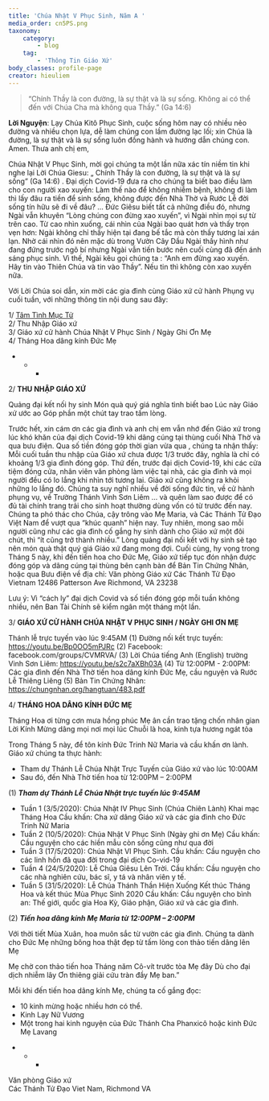 ```yaml
---
title: 'Chúa Nhật V Phục Sinh, Năm A '
media_order: cn5PS.png
taxonomy:
    category:
        - blog
    tag:
        - 'Thông Tin Giáo Xứ'
body_classes: profile-page
creator: hieuliem
---
```


> “Chính Thầy là con đường, là sự thật và là sự sống. Không ai có thể đến với Chúa Cha mà không qua Thầy.” (Ga 14:6)
 
**Lời Nguyện**: 
Lạy Chúa Kitô Phục Sinh, cuộc sống hôm nay có nhiều nẻo đường và nhiều chọn lựa, dễ làm chúng con lầm đường lạc lối; xin Chúa là đường, là sự thật và là sự sống luôn đồng hành và hướng dẫn chúng con. Amen.
Thưa anh chị em,
 
Chúa Nhật V Phục Sinh, mời gọi chúng ta một lần nữa xác tín niềm tin khi nghe lại Lời Chúa Giesu: „ Chính Thầy là con đường, là sự thật và là sự sống” (Ga 14:6) . Đại dịch Covid-19 đưa ra cho chúng ta biết bao điều làm cho con người xao xuyến: Làm thế nào để không nhiễm bệnh, không đi làm thì lấy đâu ra tiền để sinh sống, không được đến Nhà Thờ và Rước Lễ đời sống tín hữu sẽ đi về đâu? ... Đức Giêsu biết tất cả những điều đó, nhưng Ngài vẫn khuyên “Lòng chúng con đừng xao xuyến”, vì Ngài nhìn mọi sự từ trên cao. Từ cao nhìn xuống, cái nhìn của Ngài bao quát hơn và thấy trọn vẹn hơn: Ngài không chỉ thấy hiện tại đang bế tắc mà còn thấy tương lai xán lạn. Nhờ cái nhìn đó nên mặc dù trong Vườn Cây Dầu Ngài thấy hình như đang đứng trước ngõ bí nhưng Ngài vẫn tiến bước nên cuối cùng đã đến ánh sáng phục sinh. Vì thế, Ngài kêu gọi chúng ta : “Anh em đừng xao xuyến. Hãy tin vào Thiên Chúa và tin vào Thầy”. Nếu tin thì không còn xao xuyến nữa.
 
Với Lời Chúa soi dẫn, xin mời các gia đình cùng Giáo xứ cử hành Phụng vụ cuối tuần, với những thông tin nội dung sau đây: 
 
1/ [Tâm Tình Mục Tử](https://chungnhan.org/news/tam-tinh-muc-tu)<br>
2/ Thu Nhập Giáo xứ<br>
3/ Giáo xứ cử hành Chúa Nhật V Phục Sinh / Ngày Ghi Ơn Mẹ<br>
4/ Tháng Hoa dâng kính Đức Mẹ
 
+ + +
 

2/ **THU NHẬP GIÁO XỨ**
 
Quảng đại kết nối hy sinh
Món quà quý giá nghĩa tình biết bao
Lúc này Giáo xứ ước ao
Góp phần một chút tay trao tấm lòng.
 
Trước hết, xin cám ơn các gia đình và anh chị em vẫn nhớ đến Giáo xứ trong lúc khó khăn của đại dịch Covid-19 khi dâng cúng tại thùng cuối Nhà Thờ và qua bưu điện. Qua số tiền đóng góp thời gian vừa qua , chúng ta nhận thấy: Mỗi cuối tuần thu nhập của Giáo xứ chưa được 1/3 trước đây, nghĩa là chỉ có khoảng 1/3 gia đình đóng góp. Thứ đến, trước đại dịch Covid-19, khi các cửa tiệm đóng cửa, nhân viên văn phòng làm việc tại nhà, các gia đình và mọi người đều có lo lắng khi nhìn tới tương lai. Giáo xứ cũng không ra khỏi những lo lắng đó. Chúng ta suy nghĩ nhiều về đời sống đức tin, về cử hành phụng vụ, về Trường Thánh Vinh Sơn Liêm … và quên làm sao được để có đủ tài chính trang trải cho sinh hoạt thường dùng vốn có từ trước đến nay. Chúng ta phó thác cho Chúa, cậy trông vào Mẹ Maria, và Các Thánh Tử Đạo Việt Nam để vượt qua “khúc quanh” hiện nay. Tuy nhiên, mong sao mỗi người cũng như các gia đình cố gắng hy sinh dành cho Giáo xứ một đôi chút, thì “ít cũng trở thành nhiều.” Lòng quảng đại nối kết với hy sinh sẽ tạo nên món quà thật quý giá Giáo xứ đang mong đợi. Cuối cùng, hy vọng trong Tháng 5 này, khi đến tiến hoa cho Đức Mẹ, Giáo xứ tiếp tục đón nhận được đóng góp và dâng cúng tại thùng bên cạnh bàn để Bản Tin Chứng Nhân, hoặc qua Bưu điện về địa chỉ:
Văn phòng Giáo xứ Các Thánh Tử Đạo Vietnam
12486 Patterson Ave
Richmond, VA 23238
 
Lưu ý: Vì “cách ly” đại dịch Covid và số tiền đóng góp mỗi tuần không nhiều, nên Ban Tài Chính sẽ kiểm ngân một tháng một lần.
 
3/ **GIÁO XỨ CỬ HÀNH CHÚA NHẬT V PHỤC SINH / NGÀY GHI ƠN MẸ**

 

Thánh lễ trực tuyến vào lúc 9:45AM
(1) Đường nối kết trực tuyến: https://youtu.be/Bp0OO5mPJRc
(2) Facebook:  facebook.com/groups/CVMRVA/
(3) Lời Chúa tiếng Anh (English) trường Vinh Sơn Liêm: https://youtu.be/s2c7aXBh03A
(4) Từ 12:00PM - 2:00PM: Các gia đình đến Nhà Thờ tiến hoa dâng kính Đức Mẹ, cầu nguyện và Rước Lễ Thiêng Liêng
(5) Bản Tin Chứng Nhân: https://chungnhan.org/hangtuan/483.pdf
 
4/ **THÁNG HOA DÂNG KÍNH ĐỨC MẸ**
 
 Tháng Hoa ơi từng cơn mưa hồng phúc
Mẹ ân cần trao tặng chốn nhân gian
Lời Kính Mừng dâng mọi nơi mọi lúc
Chuỗi là hoa, kinh tựa hương ngát tỏa
 
Trong Tháng 5 này, để tôn kính Đức Trinh Nữ Maria và cầu khấn ơn lành. Giáo xứ chúng ta thực hành:
 
- Tham dự Thánh Lễ Chúa Nhật Trực Tuyến của Giáo xứ vào lúc 10:00AM
- Sau đó, đến Nhà Thờ tiến hoa từ 12:00PM – 2:00PM
 
 (1) **_Tham dự Thánh Lễ Chúa Nhật trực tuyến lúc 9:45AM_**
 
- Tuần 1 (3/5/2020): Chúa Nhật IV Phục Sinh (Chúa Chiên Lành)
Khai mạc Tháng Hoa
Cầu khấn: Cha xứ dâng Giáo xứ và các gia đình cho Đức Trinh Nữ Maria
- Tuần 2 (10/5/2020): Chúa Nhật V Phục Sinh (Ngày ghi ơn Mẹ)
Cầu khấn: Cầu nguyện cho các hiền mẫu còn sống cũng như qua đời
- Tuần 3 (17/5/2020): Chúa Nhật VI Phục Sinh.
Cầu khấn: Cầu nguyện cho các linh hồn đã qua đời trong đại dịch Co-vid-19
- Tuần 4 (24/5/2020): Lễ Chúa Giêsu Lên Trời.
Cầu khấn: Cầu nguyện cho các nhà nghiên cứu, bác sĩ, y tá và nhân viên y tế.
- Tuần 5 (31/5/2020): Lễ Chúa Thánh Thần Hiện Xuống
Kết thúc Tháng Hoa và kết thúc Mùa Phục Sinh 2020
Cầu khấn: Cầu nguyện cho bình an: Thế giới,  quốc gia Hoa Kỳ, Giáo phận, Giáo xứ và các gia đình.
 
(2) _**Tiến hoa dâng kính Mẹ Maria từ 12:00PM – 2:00PM**_
 
Với thời tiết Mùa Xuân, hoa muôn sắc từ vườn các gia đình. Chúng ta dành cho Đức Mẹ những bông hoa thật đẹp từ tấm lòng con thảo tiến dâng lên Mẹ
 
Mẹ chờ con thảo tiến hoa
Tháng năm Cô-vít trước tòa Mẹ đây
Dù cho đại dịch nhiễm lây
Ơn thiêng giải cứu tràn đầy Mẹ ban.”
 
Mỗi khi đến tiến hoa dâng kính Mẹ, chúng ta cố gắng đọc:
- 10 kinh mừng hoặc nhiều hơn có thể.
- Kinh Lạy Nữ Vương
- Một trong hai kinh nguyện của Đức Thánh Cha Phanxicô
hoặc kinh Đức Mẹ Lavang
  
+ + +
 
Văn phòng Giáo xứ<br>
Các Thánh Tử Đạo Viet Nam, Richmond VA
